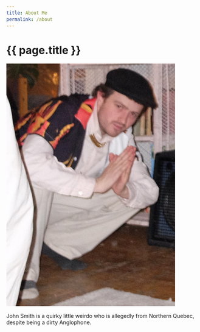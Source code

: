 ```yaml
---
title: About Me
permalink: /about
---
```


# {{ page.title }}

![The author on a night out spent in.](/assets/images/20220122-0330-001_cropped.JPG)

John Smith is a quirky little weirdo who is allegedly from Northern Quebec, despite being a dirty Anglophone.

